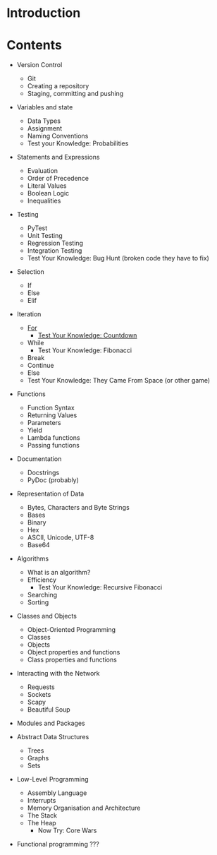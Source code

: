 # Introduction
# Contents
* Version Control
	* Git
	* Creating a repository
	* Staging, committing and pushing

* Variables and state
	* Data Types
	* Assignment
	* Naming Conventions
	* Test your Knowledge: Probabilities

* Statements and Expressions
	* Evaluation
	* Order of Precedence
	* Literal Values
	* Boolean Logic
	* Inequalities

* Testing
	* PyTest
	* Unit Testing
	* Regression Testing
	* Integration Testing
	* Test Your Knowledge: Bug Hunt (broken code they have to fix)

* Selection
	* If
	* Else
	* Elif
* Iteration
	* [For](./for-loops/README.md)
		* [Test Your Knowledge: Countdown](./for-loops/README.md#test-your-knowledge-countdown)
	* While
		* Test Your Knowledge: Fibonacci
	* Break
	* Continue
	* Else
	* Test Your Knowledge: They Came From Space (or other game)

* Functions
	* Function Syntax
	* Returning Values
	* Parameters
	* Yield
	* Lambda functions
	* Passing functions


* Documentation
	* Docstrings
	* PyDoc (probably)

* Representation of Data
	* Bytes, Characters and Byte Strings
	* Bases
	* Binary
	* Hex
	* ASCII, Unicode, UTF-8
	* Base64


* Algorithms
	* What is an algorithm?
	* Efficiency
		* Test Your Knowledge: Recursive Fibonacci 
	* Searching
	* Sorting

* Classes and Objects
	* Object-Oriented Programming
	* Classes
	* Objects
	* Object properties and functions
	* Class properties and functions
* Interacting with the Network
	* Requests
	* Sockets
	* Scapy
	* Beautiful Soup

* Modules and Packages


* Abstract Data Structures
	* Trees
	* Graphs
	* Sets
* Low-Level Programming
	* Assembly Language
	* Interrupts
	* Memory Organisation and Architecture
	* The Stack 
	* The Heap
		* Now Try: Core Wars

* Functional programming
???

